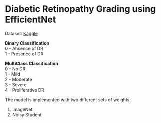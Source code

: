 # Diabetic Retinopathy Grading using EfficientNet 

Dataset: [Kaggle](https://www.kaggle.com/datasets/sovitrath/diabetic-retinopathy-2015-data-colored-resized)

**Binary Classification** <br/>
0 - Absence of DR <br/>
1 - Presence of DR <br/>

**MultiClass Classification** <br/>
0 - No DR <br/>
1 - Mild <br/>
2 - Moderate <br/>
3 - Severe <br/>
4 - Proliferative DR <br/>


The model is implemented with two different sets of weights:
1. ImageNet
2. Noisy Student 
